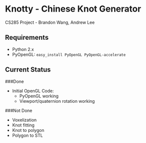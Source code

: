 # Knotty - Chinese Knot Generator
CS285 Project - Brandon Wang, Andrew Lee

## Requirements
* Python 2.x
* PyOpenGL:
`easy_install PyOpenGL PyOpenGL-accelerate`

## Current Status
###Done
* Initial OpenGL Code:
	* PyOpenGL working
  * Viewport/quaternion rotation working

###Not Done
* Voxelization
* Knot fitting
* Knot to polygon
* Polygon to STL
